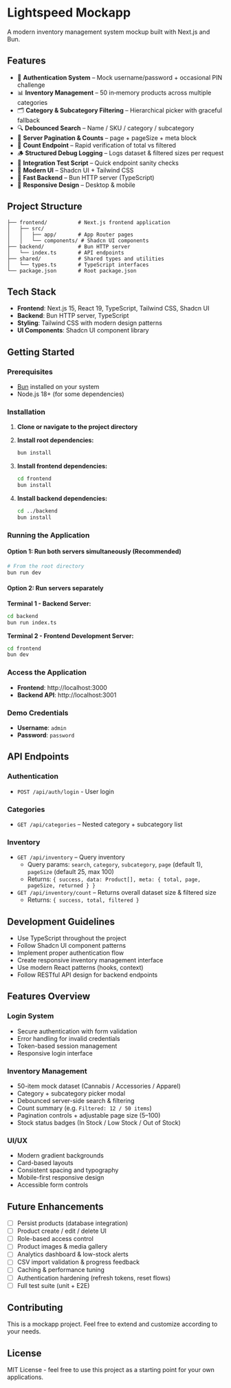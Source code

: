 # Lightspeed Mockapp

A modern inventory management system mockup built with Next.js and Bun.

## Features

- 🔐 **Authentication System** – Mock username/password + occasional PIN challenge
- 📊 **Inventory Management** – 50 in‑memory products across multiple categories
- 🗂️ **Category & Subcategory Filtering** – Hierarchical picker with graceful fallback
- 🔍 **Debounced Search** – Name / SKU / category / subcategory
- 🔢 **Server Pagination & Counts** – page + pageSize + meta block
- 🧮 **Count Endpoint** – Rapid verification of total vs filtered
- 🪵 **Structured Debug Logging** – Logs dataset & filtered sizes per request
- 🧪 **Integration Test Script** – Quick endpoint sanity checks
- 🎨 **Modern UI** – Shadcn UI + Tailwind CSS
- 🚀 **Fast Backend** – Bun HTTP server (TypeScript)
- 📱 **Responsive Design** – Desktop & mobile

## Project Structure

```
├── frontend/          # Next.js frontend application
│   ├── src/
│   │   ├── app/       # App Router pages
│   │   └── components/ # Shadcn UI components
├── backend/           # Bun HTTP server
│   └── index.ts       # API endpoints
├── shared/            # Shared types and utilities
│   └── types.ts       # TypeScript interfaces
└── package.json       # Root package.json
```

## Tech Stack

- **Frontend**: Next.js 15, React 19, TypeScript, Tailwind CSS, Shadcn UI
- **Backend**: Bun HTTP server, TypeScript
- **Styling**: Tailwind CSS with modern design patterns
- **UI Components**: Shadcn UI component library

## Getting Started

### Prerequisites

- [Bun](https://bun.sh/) installed on your system
- Node.js 18+ (for some dependencies)

### Installation

1. **Clone or navigate to the project directory**

2. **Install root dependencies:**
   ```bash
   bun install
   ```

3. **Install frontend dependencies:**
   ```bash
   cd frontend
   bun install
   ```

4. **Install backend dependencies:**
   ```bash
   cd ../backend
   bun install
   ```

### Running the Application

#### Option 1: Run both servers simultaneously (Recommended)
```bash
# From the root directory
bun run dev
```

#### Option 2: Run servers separately

**Terminal 1 - Backend Server:**
```bash
cd backend
bun run index.ts
```

**Terminal 2 - Frontend Development Server:**
```bash
cd frontend
bun dev
```

### Access the Application

- **Frontend**: http://localhost:3000
- **Backend API**: http://localhost:3001

### Demo Credentials

- **Username**: `admin`
- **Password**: `password`

## API Endpoints

### Authentication
- `POST /api/auth/login` - User login

### Categories
- `GET /api/categories` – Nested category + subcategory list

### Inventory
- `GET /api/inventory` – Query inventory
   - Query params: `search`, `category`, `subcategory`, `page` (default 1), `pageSize` (default 25, max 100)
   - Returns: `{ success, data: Product[], meta: { total, page, pageSize, returned } }`
- `GET /api/inventory/count` – Returns overall dataset size & filtered size
   - Returns: `{ success, total, filtered }`

## Development Guidelines

- Use TypeScript throughout the project
- Follow Shadcn UI component patterns
- Implement proper authentication flow
- Create responsive inventory management interface
- Use modern React patterns (hooks, context)
- Follow RESTful API design for backend endpoints

## Features Overview

### Login System
- Secure authentication with form validation
- Error handling for invalid credentials
- Token-based session management
- Responsive login interface

### Inventory Management
- 50-item mock dataset (Cannabis / Accessories / Apparel)
- Category + subcategory picker modal
- Debounced server-side search & filtering
- Count summary (e.g. `Filtered: 12 / 50 items`)
- Pagination controls + adjustable page size (5–100)
- Stock status badges (In Stock / Low Stock / Out of Stock)

### UI/UX
- Modern gradient backgrounds
- Card-based layouts
- Consistent spacing and typography
- Mobile-first responsive design
- Accessible form controls

## Future Enhancements

- [ ] Persist products (database integration)
- [ ] Product create / edit / delete UI
- [ ] Role-based access control
- [ ] Product images & media gallery
- [ ] Analytics dashboard & low-stock alerts
- [ ] CSV import validation & progress feedback
- [ ] Caching & performance tuning
- [ ] Authentication hardening (refresh tokens, reset flows)
- [ ] Full test suite (unit + E2E)

## Contributing

This is a mockapp project. Feel free to extend and customize according to your needs.

## License

MIT License - feel free to use this project as a starting point for your own applications.